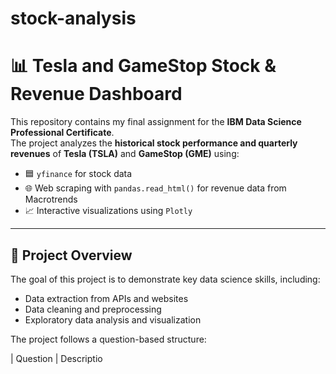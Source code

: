# stock-analysis

# 📊 Tesla and GameStop Stock & Revenue Dashboard

This repository contains my final assignment for the **IBM Data Science Professional Certificate**.  
The project analyzes the **historical stock performance and quarterly revenues** of **Tesla (TSLA)** and **GameStop (GME)** using:

- 🟦 `yfinance` for stock data
- 🌐 Web scraping with `pandas.read_html()` for revenue data from Macrotrends
- 📈 Interactive visualizations using `Plotly`

---

## 🚀 Project Overview

The goal of this project is to demonstrate key data science skills, including:

- Data extraction from APIs and websites
- Data cleaning and preprocessing
- Exploratory data analysis and visualization

The project follows a question-based structure:

| Question | Descriptio
